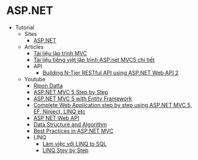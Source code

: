 # ASP.NET
* Tutorial
    - Sites
        - [ASP.NET](http://www.asp.net/get-started)
    - Articles
        - [Tài liệu lập trình MVC](http://goo.gl/lk4byZ)
        - [Tài liệu tiếng việt lập trình ASP.net MVC5 chi tiết](http://goo.gl/p2Hjtm)
        - API
            - [Building N-Tier RESTful API using ASP.NET Web API 2](https://goo.gl/EqmH4V)
    - Youtube
        - [Ripon Datta](https://goo.gl/hVcyrT)
        - [ASP.NET MVC 5 Step by Step](https://goo.gl/88JVVh)
        - [ASP.NET MVC 5 with Entity Framework](https://goo.gl/MtLUA9)
        - [Complete Web Application step by step using ASP.NET MVC 5, EF, Ninject, LINQ etc](https://goo.gl/Sg5yyY)
        - [ASP NET Web API](https://goo.gl/vPyNWI)
        - [Data Structure and Algorithm](https://goo.gl/4pSgYZ)
        - [Best Practices in ASP.NET MVC](https://goo.gl/aUkRmT)
        - LINQ
            - [Làm việc với LINQ to SQL](https://goo.gl/Y3cpKO)
            - [LINQ Stey by Step](https://goo.gl/spmHT3)
